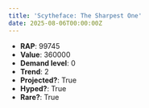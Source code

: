 ```yaml
---
title: 'Scytheface: The Sharpest One'
date: 2025-08-06T00:00:00Z
---
```

- **RAP**: 99745
- **Value**: 360000
- **Demand level**: 0
- **Trend**: 2
- **Projected?**: True
- **Hyped?**: True
- **Rare?**: True
